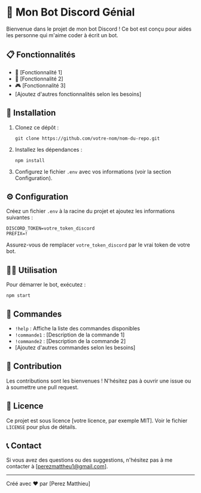 # 🤖 Mon Bot Discord Génial

Bienvenue dans le projet de mon bot Discord ! Ce bot est conçu pour aides les personne qui m'aime coder à écrit un bot.

## 📋 Fonctionnalités

- 🎉 [Fonctionnalité 1]
- 💬 [Fonctionnalité 2]
- 🎮 [Fonctionnalité 3]
- [Ajoutez d'autres fonctionnalités selon les besoins]

## 🚀 Installation

1. Clonez ce dépôt :
   ```
   git clone https://github.com/votre-nom/nom-du-repo.git
   ```
2. Installez les dépendances :
   ```
   npm install
   ```
3. Configurez le fichier `.env` avec vos informations (voir la section Configuration).

## ⚙️ Configuration

Créez un fichier `.env` à la racine du projet et ajoutez les informations suivantes :

```
DISCORD_TOKEN=votre_token_discord
PREFIX=!
```

Assurez-vous de remplacer `votre_token_discord` par le vrai token de votre bot.

## 🏃‍♂️ Utilisation

Pour démarrer le bot, exécutez :

```
npm start
```

## 📜 Commandes

- `!help` : Affiche la liste des commandes disponibles
- `!commande1` : [Description de la commande 1]
- `!commande2` : [Description de la commande 2]
- [Ajoutez d'autres commandes selon les besoins]

## 🤝 Contribution

Les contributions sont les bienvenues ! N'hésitez pas à ouvrir une issue ou à soumettre une pull request.

## 📄 Licence

Ce projet est sous licence [votre licence, par exemple MIT]. Voir le fichier `LICENSE` pour plus de détails.

## 📞 Contact

Si vous avez des questions ou des suggestions, n'hésitez pas à me contacter à [perezmattheu1@gmail.com].

---

Créé avec ❤️ par [Perez Matthieu]
